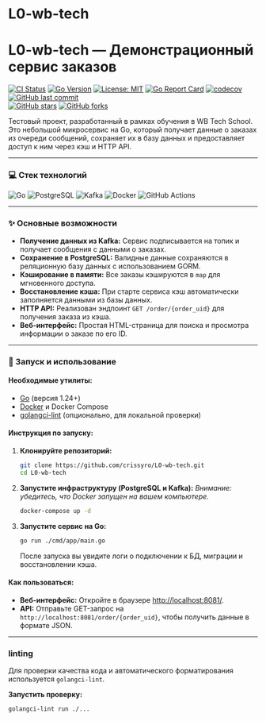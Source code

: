 # L0-wb-tech
# L0-wb-tech — Демонстрационный сервис заказов

[![CI Status](https://github.com/HoshiBatista/L0-wb-tech/actions/workflows/ci.yml/badge.svg)](https://github.com/HoshiBatista/L0-wb-tech/actions/workflows/ci.yml)
[![Go Version](https://img.shields.io/badge/Go-1.24-blue.svg)](https://go.dev/)
[![License: MIT](https://img.shields.io/badge/License-MIT-yellow.svg)](https://opensource.org/licenses/MIT)
[![Go Report Card](https://goreportcard.com/badge/github.com/HoshiBatista/L0-wb-tech)](https://goreportcard.com/report/github.com/HoshiBatista/L0-wb-tech)
[![codecov](https://codecov.io/gh/HoshiBatista/L0-wb-tech/branch/main/graph/badge.svg)](https://codecov.io/gh/HoshiBatista/L0-wb-tech)
[![GitHub last commit](https://img.shields.io/github/last-commit/HoshiBatista/L0-wb-tech.svg)](https://github.com/HoshiBatista/L0-wb-tech/commits/main)
<br>
[![GitHub stars](https://img.shields.io/github/stars/HoshiBatista/L0-wb-tech?style=social)](https://github.com/HoshiBatista/L0-wb-tech/stargazers)
[![GitHub forks](https://img.shields.io/github/forks/HoshiBatista/L0-wb-tech?style=social)](https://github.com/HoshiBatista/L0-wb-tech/network/members)

Тестовый проект, разработанный в рамках обучения в WB Tech School. Это небольшой микросервис на Go, который получает данные о заказах из очереди сообщений, сохраняет их в базу данных и предоставляет доступ к ним через кэш и HTTP API.

---

### 💻 Стек технологий

<p>
  <img src="https://img.shields.io/badge/Go-00ADD8?style=for-the-badge&logo=go&logoColor=white" alt="Go">
  <img src="https://img.shields.io/badge/PostgreSQL-316192?style=for-the-badge&logo=postgresql&logoColor=white" alt="PostgreSQL">
  <img src="https://img.shields.io/badge/Apache%20Kafka-231F20?style=for-the-badge&logo=apachekafka&logoColor=white" alt="Kafka">
  <img src="https://img.shields.io/badge/Docker-2496ED?style=for-the-badge&logo=docker&logoColor=white" alt="Docker">
  <img src="https://img.shields.io/badge/GitHub%20Actions-2088FF?style=for-the-badge&logo=githubactions&logoColor=white" alt="GitHub Actions">
</p>

---

### ✨ Основные возможности

*   **Получение данных из Kafka:** Сервис подписывается на топик и получает сообщения с данными о заказах.
*   **Сохранение в PostgreSQL:** Валидные данные сохраняются в реляционную базу данных с использованием GORM.
*   **Кэширование в памяти:** Все заказы кэшируются в `map` для мгновенного доступа.
*   **Восстановление кэша:** При старте сервиса кэш автоматически заполняется данными из базы данных.
*   **HTTP API:** Реализован эндпоинт `GET /order/{order_uid}` для получения заказа из кэша.
*   **Веб-интерфейс:** Простая HTML-страница для поиска и просмотра информации о заказе по его ID.

---

### 🚀 Запуск и использование

#### Необходимые утилиты:
*   [Go](https://go.dev/) (версия 1.24+)
*   [Docker](https://www.docker.com/) и Docker Compose
*   [golangci-lint](https://golangci-lint.run/) (опционально, для локальной проверки)

#### Инструкция по запуску:

1.  **Клонируйте репозиторий:**
    ```bash
    git clone https://github.com/crissyro/L0-wb-tech.git
    cd L0-wb-tech
    ```

2.  **Запустите инфраструктуру (PostgreSQL и Kafka):**
    *Внимание: убедитесь, что Docker запущен на вашем компьютере.*
    ```bash
    docker-compose up -d
    ```

3.  **Запустите сервис на Go:**
    ```bash
    go run ./cmd/app/main.go
    ```
    После запуска вы увидите логи о подключении к БД, миграции и восстановлении кэша.

#### Как пользоваться:

*   **Веб-интерфейс:** Откройте в браузере [http://localhost:8081/](http://localhost:8081/).
*   **API:** Отправьте GET-запрос на `http://localhost:8081/order/{order_uid}`, чтобы получить данные в формате JSON.

---

###  linting

Для проверки качества кода и автоматического форматирования используется `golangci-lint`.

**Запустить проверку:**
```bash
golangci-lint run ./...
